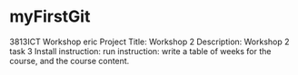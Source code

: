 # myFirstGit
3813ICT Workshop
eric
Project Title: Workshop 2
Description: Workshop 2 task 3
Install instruction:
run instruction:
write a table of weeks for the course, and the course content.
